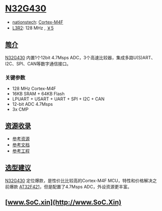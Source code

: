 ﻿# [N32G430](https://doc.soc.xin/N32G430)

* [nationstech](https://www.nationstech.com/): [Cortex-M4F](https://github.com/SoCXin/Cortex)
* [L3R2](https://github.com/SoCXin/Level): 128 MHz , [￥5](https://item.szlcsc.com/3571707.html)

## [简介](https://github.com/SoCXin/N32G430/wiki)

[N32G430](https://www.nationstech.com/N32G430/) 内置1个12bit 4.7Msps ADC，3个高速比较器，集成多路U(S)ART、I2C、SPI、CAN等数字通信接口。

### 关键参数

* 128 MHz Cortex-M4F
* 16KB SRAM + 64KB Flash
* LPUART + USART + UART + SPI + I2C + CAN
* 12-bit ADC 4.7Msps
* 3x CMP

## [资源收录](https://github.com/SoCXin)

* [参考资源](src/)
* [参考文档](docs/)
* [参考工程](project/)

## [选型建议](https://github.com/SoCXin/N32G430)

[N32G430](https://item.szlcsc.com/3571707.html) 定位爆款，是性价比比较高的Cortex-M4F MCU，特性和价格解决之前爆款 [AT32F421](https://github.com/SoCXin/AT32F421)，但是配置了4.7Msps ADC，外设资源更丰富。

## [www.SoC.xin](http://www.SoC.Xin)
